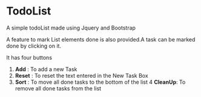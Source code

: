 # TodoList
A simple todoList made using Jquery and Bootstrap

A feature to mark List elements done is also provided.A task can be marked done by clicking on it.

It has four buttons
1. **Add**    : To add a new Task 
2. **Reset**  : To reset the text entered in the New Task Box
3. **Sort**   : To move all done tasks to the bottom of the list
4  **CleanUp**: To remove all done tasks from the list

